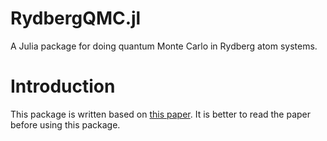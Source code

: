 # RydbergQMC.jl
A Julia package for doing quantum Monte Carlo in Rydberg atom systems.

# Introduction
This package is written based on [this paper](https://scipost.org/SciPostPhysCore.7.2.016/pdf). It is better to read the paper before using 
this package.
